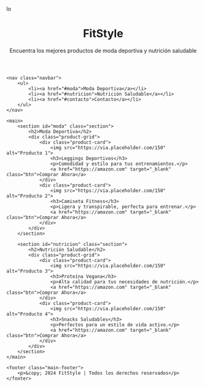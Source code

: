 lo<!DOCTYPE html>
<html lang="es">
<head>
    <meta charset="UTF-8">
    <meta name="viewport" content="width=device-width, initial-scale=1.0">
    <meta name="description" content="Explora las mejores recomendaciones en moda deportiva y nutrición saludable.">
    <title>FitStyle - Moda Deportiva y Nutrición Saludable</title>
    <link rel="stylesheet" href="styles.css">
</head>
<body>
    <header class="main-header">
        <div class="container">
            <h1>FitStyle</h1>
            <p>Encuentra los mejores productos de moda deportiva y nutrición saludable</p>
        </div>
    </header>

    <nav class="navbar">
        <ul>
            <li><a href="#moda">Moda Deportiva</a></li>
            <li><a href="#nutricion">Nutrición Saludable</a></li>
            <li><a href="#contacto">Contacto</a></li>
        </ul>
    </nav>

    <main>
        <section id="moda" class="section">
            <h2>Moda Deportiva</h2>
            <div class="product-grid">
                <div class="product-card">
                    <img src="https://via.placeholder.com/150" alt="Producto 1">
                    <h3>Leggings Deportivos</h3>
                    <p>Comodidad y estilo para tus entrenamientos.</p>
                    <a href="https://amazon.com" target="_blank" class="btn">Comprar Ahora</a>
                </div>
                <div class="product-card">
                    <img src="https://via.placeholder.com/150" alt="Producto 2">
                    <h3>Camiseta Fitness</h3>
                    <p>Ligera y transpirable, perfecta para entrenar.</p>
                    <a href="https://amazon.com" target="_blank" class="btn">Comprar Ahora</a>
                </div>
            </div>
        </section>

        <section id="nutricion" class="section">
            <h2>Nutrición Saludable</h2>
            <div class="product-grid">
                <div class="product-card">
                    <img src="https://via.placeholder.com/150" alt="Producto 3">
                    <h3>Proteína Vegana</h3>
                    <p>Alta calidad para tus necesidades de nutrición.</p>
                    <a href="https://amazon.com" target="_blank" class="btn">Comprar Ahora</a>
                </div>
                <div class="product-card">
                    <img src="https://via.placeholder.com/150" alt="Producto 4">
                    <h3>Snacks Saludables</h3>
                    <p>Perfectos para un estilo de vida activo.</p>
                    <a href="https://amazon.com" target="_blank" class="btn">Comprar Ahora</a>
                </div>
            </div>
        </section>
    </main>

    <footer class="main-footer">
        <p>&copy; 2024 FitStyle | Todos los derechos reservados</p>
    </footer>
</body>
</html>
